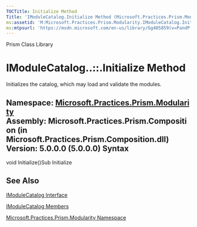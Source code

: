 ```yaml
---
TOCTitle: Initialize Method
Title: 'IModuleCatalog.Initialize Method (Microsoft.Practices.Prism.Modularity)'
ms:assetid: 'M:Microsoft.Practices.Prism.Modularity.IModuleCatalog.Initialize'
ms:mtpsurl: 'https://msdn.microsoft.com/en-us/library/Gg405859(v=PandP.50)'
---
```


Prism Class Library

IModuleCatalog..::.Initialize Method
====================================

Initializes the catalog, which may load and validate the modules.

**Namespace:** [Microsoft.Practices.Prism.Modularity](https://msdn.microsoft.com/n:microsoft.practices.prism.modularity)
**Assembly:** Microsoft.Practices.Prism.Composition (in Microsoft.Practices.Prism.Composition.dll) Version: 5.0.0.0 (5.0.0.0)
Syntax
------

<span id="syntaxToggle"></span>void Initialize()Sub Initialize

See Also
--------

<span id="seeAlsoToggle"></span>
[IModuleCatalog Interface](https://msdn.microsoft.com/t:microsoft.practices.prism.modularity.imodulecatalog)

[IModuleCatalog Members](https://msdn.microsoft.com/allmembers.t:microsoft.practices.prism.modularity.imodulecatalog)

[Microsoft.Practices.Prism.Modularity Namespace](https://msdn.microsoft.com/n:microsoft.practices.prism.modularity)
